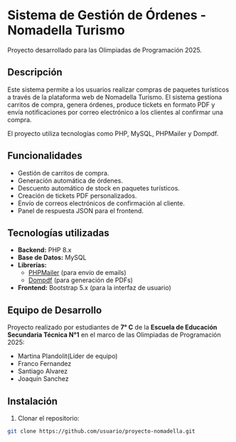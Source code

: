 # Sistema de Gestión de Órdenes - Nomadella Turismo

Proyecto desarrollado para las Olimpiadas de Programación 2025.

## Descripción

Este sistema permite a los usuarios realizar compras de paquetes turísticos a través de la plataforma web de Nomadella Turismo. El sistema gestiona carritos de compra, genera órdenes, produce tickets en formato PDF y envía notificaciones por correo electrónico a los clientes al confirmar una compra.

El proyecto utiliza tecnologías como PHP, MySQL, PHPMailer y Dompdf.

## Funcionalidades

- Gestión de carritos de compra.
- Generación automática de órdenes.
- Descuento automático de stock en paquetes turísticos.
- Creación de tickets PDF personalizados.
- Envío de correos electrónicos de confirmación al cliente.
- Panel de respuesta JSON para el frontend.

## Tecnologías utilizadas

- **Backend:** PHP 8.x
- **Base de Datos:** MySQL
- **Librerías:** 
  - [PHPMailer](https://github.com/PHPMailer/PHPMailer) (para envío de emails)
  - [Dompdf](https://github.com/dompdf/dompdf) (para generación de PDFs)
- **Frontend:** Bootstrap 5.x (para la interfaz de usuario)

## Equipo de Desarrollo

Proyecto realizado por estudiantes de **7° C** de la **Escuela de Educación Secundaria Técnica N°1** en el marco de las Olimpiadas de Programación 2025:

- Martina Plandolit(Líder de equipo)
- Franco Fernandez
- Santiago Alvarez
- Joaquín Sanchez 

## Instalación

1. Clonar el repositorio:
```bash
git clone https://github.com/usuario/proyecto-nomadella.git
